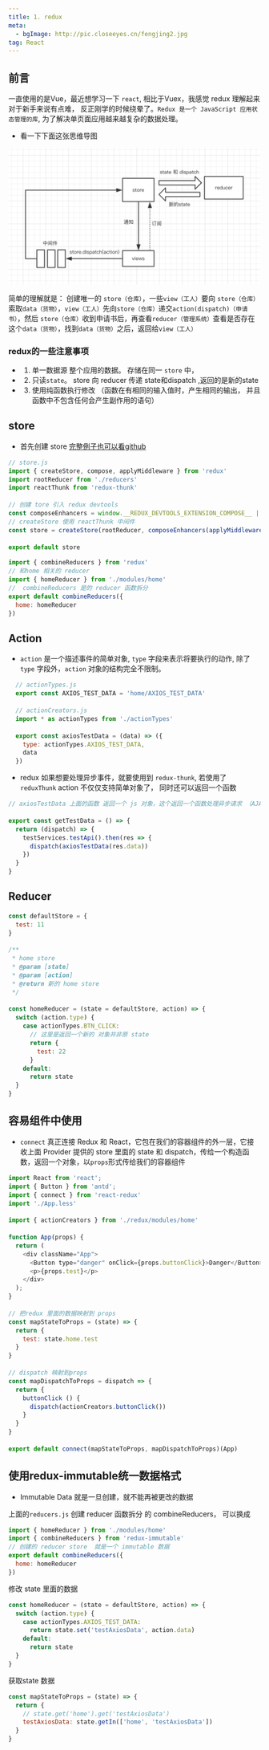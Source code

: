 ```yaml
---
title: 1. redux
meta: 
  - bgImage: http://pic.closeeyes.cn/fengjing2.jpg
tag: React
---
```


## 前言
一直使用的是Vue，最近想学习一下 `react`, 相比于Vuex，我感觉 redux 理解起来对于新手来说有点难， 反正刚学的时候绕晕了。`Redux 是一个 JavaScript 应用状态管理的库`, 为了解决单页面应用越来越复杂的数据处理。
- 看一下下面这张思维导图

![image](./../images/redux.jpg)

简单的理解就是： 创建唯一的 `store（仓库）`，一些`view（工人）`要向 `store（仓库）`索取`data（货物）`，`view（工人）`先向`store（仓库）`递交`action(dispatch)（申请书）`，然后 `store（仓库）`收到申请书后，再查看`reducer（管理系统）`查看是否存在这个`data（货物）`，找到`data（货物）`之后，返回给`view（工人）`

### redux的一些注意事项
- 1. 单一数据源 整个应用的数据。 存储在同一 `store` 中，
- 2. 只读`state`。 store 向 reducer 传递 state和dispatch ,返回的是新的state
- 3. 使用纯函数执行修改 （函数在有相同的输入值时，产生相同的输出， 并且函数中不包含任何会产生副作用的语句）

## store

- 首先创建 store [完整例子也可以看github](https://github.com/hz199/__react-admin-zh-redux/tree/master/src/redux)

```js
// store.js
import { createStore, compose, applyMiddleware } from 'redux'
import rootReducer from './reducers'
import reactThunk from 'redux-thunk'

// 创建 tore 引入 redux devtools
const composeEnhancers = window.__REDUX_DEVTOOLS_EXTENSION_COMPOSE__ || compose
// createStore 使用 reactThunk 中间件
const store = createStore(rootReducer, composeEnhancers(applyMiddleware(reactThunk)))

export default store
```

```js
import { combineReducers } from 'redux'
// 和home 相关的 reducer
import { homeReducer } from './modules/home'
//  combineReducers 是的 reducer 函数拆分 
export default combineReducers({
  home: homeReducer
})
```

## Action

- `action` 是一个描述事件的简单对象, `type` 字段来表示将要执行的动作, 除了 `type` 字段外，`action` 对象的结构完全不限制。

```js
  // actionTypes.js
  export const AXIOS_TEST_DATA = 'home/AXIOS_TEST_DATA'

  // actionCreators.js
  import * as actionTypes from './actionTypes'

  export const axiosTestData = (data) => ({
    type: actionTypes.AXIOS_TEST_DATA,
    data
  })
```
- redux 如果想要处理异步事件，就要使用到 `redux-thunk`, 若使用了`reduxThunk` action 不仅仅支持简单对象了， 同时还可以返回一个函数

```js
// axiosTestData 上面的函数 返回一个 js 对象，这个返回一个函数处理异步请求 （AJAX）

export const getTestData = () => {
  return (dispatch) => {
    testServices.testApi().then(res => {
      dispatch(axiosTestData(res.data))
    })
  }
}
```

## Reducer 

```js
const defaultStore = {
  test: 11
}

/**
 * home store
 * @param [state]
 * @param [action]
 * @return 新的 home store
 */

const homeReducer = (state = defaultStore, action) => {
  switch (action.type) {
    case actionTypes.BTN_CLICK:
      // 这里是返回一个新的 对象并非原 state
      return {
        test: 22
      }
    default:
      return state
  }
}
```

## 容易组件中使用

- `connect` 真正连接 Redux 和 React，它包在我们的容器组件的外一层，它接收上面 Provider 提供的 store 里面的 state 和 dispatch，传给一个构造函数，返回一个对象，以`props`形式传给我们的容器组件

```js
import React from 'react';
import { Button } from 'antd';
import { connect } from 'react-redux'
import './App.less'

import { actionCreators } from './redux/modules/home'

function App(props) {
  return (
    <div className="App">
      <Button type="danger" onClick={props.buttonClick}>Danger</Button>
      <p>{props.test}</p>
    </div>
  );
}

// 把redux 里面的数据映射到 props
const mapStateToProps = (state) => {
  return {
    test: state.home.test
  }
}

// dispatch 映射到props
const mapDispatchToProps = dispatch => {
  return {
    buttonClick () {
      dispatch(actionCreators.buttonClick())
    }
  }
}

export default connect(mapStateToProps, mapDispatchToProps)(App)
```

## 使用redux-immutable统一数据格式

- Immutable Data 就是一旦创建，就不能再被更改的数据

上面的`reducers.js` 创建 reducer 函数拆分 的 combineReducers， 可以换成 
```js
import { homeReducer } from './modules/home'
import { combineReducers } from 'redux-immutable'
// 创建的 reducer store  就是一个 immutable 数据 
export default combineReducers({
  home: homeReducer
})
```

修改 state 里面的数据
```js
const homeReducer = (state = defaultStore, action) => {
  switch (action.type) {
    case actionTypes.AXIOS_TEST_DATA:
      return state.set('testAxiosData', action.data)
    default:
      return state
  }
}
```
获取state 数据
```js
const mapStateToProps = (state) => {
  return {
    // state.get('home').get('testAxiosData')
    testAxiosData: state.getIn(['home', 'testAxiosData'])
  }
}

```